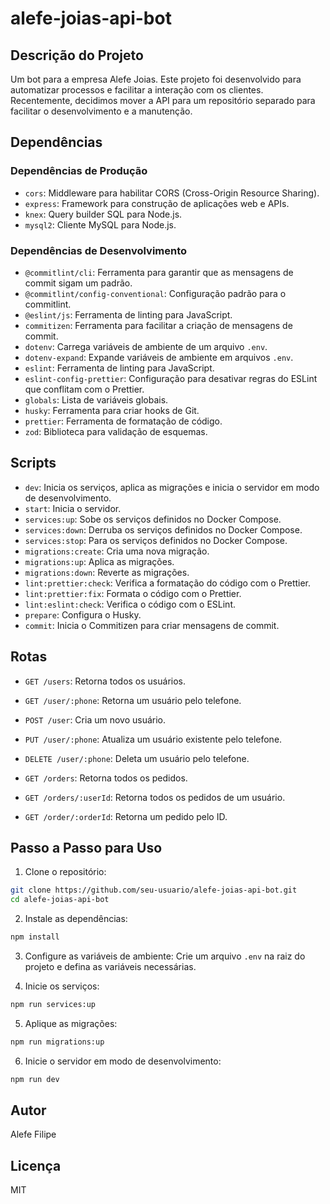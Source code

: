 # alefe-joias-api-bot

## Descrição do Projeto

Um bot para a empresa Alefe Joias. Este projeto foi desenvolvido para automatizar processos e facilitar a interação com os clientes. Recentemente, decidimos mover a API para um repositório separado para facilitar o desenvolvimento e a manutenção.

## Dependências

### Dependências de Produção

- `cors`: Middleware para habilitar CORS (Cross-Origin Resource Sharing).
- `express`: Framework para construção de aplicações web e APIs.
- `knex`: Query builder SQL para Node.js.
- `mysql2`: Cliente MySQL para Node.js.

### Dependências de Desenvolvimento

- `@commitlint/cli`: Ferramenta para garantir que as mensagens de commit sigam um padrão.
- `@commitlint/config-conventional`: Configuração padrão para o commitlint.
- `@eslint/js`: Ferramenta de linting para JavaScript.
- `commitizen`: Ferramenta para facilitar a criação de mensagens de commit.
- `dotenv`: Carrega variáveis de ambiente de um arquivo `.env`.
- `dotenv-expand`: Expande variáveis de ambiente em arquivos `.env`.
- `eslint`: Ferramenta de linting para JavaScript.
- `eslint-config-prettier`: Configuração para desativar regras do ESLint que conflitam com o Prettier.
- `globals`: Lista de variáveis globais.
- `husky`: Ferramenta para criar hooks de Git.
- `prettier`: Ferramenta de formatação de código.
- `zod`: Biblioteca para validação de esquemas.

## Scripts

- `dev`: Inicia os serviços, aplica as migrações e inicia o servidor em modo de desenvolvimento.
- `start`: Inicia o servidor.
- `services:up`: Sobe os serviços definidos no Docker Compose.
- `services:down`: Derruba os serviços definidos no Docker Compose.
- `services:stop`: Para os serviços definidos no Docker Compose.
- `migrations:create`: Cria uma nova migração.
- `migrations:up`: Aplica as migrações.
- `migrations:down`: Reverte as migrações.
- `lint:prettier:check`: Verifica a formatação do código com o Prettier.
- `lint:prettier:fix`: Formata o código com o Prettier.
- `lint:eslint:check`: Verifica o código com o ESLint.
- `prepare`: Configura o Husky.
- `commit`: Inicia o Commitizen para criar mensagens de commit.

## Rotas

- `GET /users`: Retorna todos os usuários.
- `GET /user/:phone`: Retorna um usuário pelo telefone.
- `POST /user`: Cria um novo usuário.
- `PUT /user/:phone`: Atualiza um usuário existente pelo telefone.
- `DELETE /user/:phone`: Deleta um usuário pelo telefone.

- `GET /orders`: Retorna todos os pedidos.
- `GET /orders/:userId`: Retorna todos os pedidos de um usuário.
- `GET /order/:orderId`: Retorna um pedido pelo ID.

## Passo a Passo para Uso

1. Clone o repositório:

```sh
git clone https://github.com/seu-usuario/alefe-joias-api-bot.git
cd alefe-joias-api-bot
```

2. Instale as dependências:

```sh
npm install
```

3. Configure as variáveis de ambiente:
   Crie um arquivo `.env` na raiz do projeto e defina as variáveis necessárias.

4. Inicie os serviços:

```sh
npm run services:up
```

5. Aplique as migrações:

```sh
npm run migrations:up
```

6. Inicie o servidor em modo de desenvolvimento:

```sh
npm run dev
```

## Autor

Alefe Filipe

## Licença

MIT

